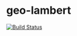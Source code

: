 # geo-lambert
[![Build Status](https://travis-ci.org/chengs/geo-lambert.svg?branch=master)](https://travis-ci.org/chengs/geo-lambert)